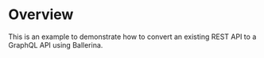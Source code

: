 # Overview
This is an example to demonstrate how to convert an existing REST API to a GraphQL API using Ballerina.


